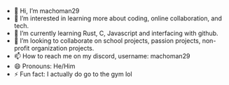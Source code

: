 - 👋 Hi, I’m machoman29
- 👀 I’m interested in learning more about coding, online collaboration, and tech.
- 🌱 I’m currently learning Rust, C, Javascript and interfacing with github.
- 💞️ I’m looking to collaborate on school projects, passion projects, non-profit organization projects.
- 📫 How to reach me on my discord, username: machoman29
- 😄 Pronouns: He/Him
- ⚡ Fun fact: I actually do go to the gym lol

<!---
machoman29/machoman29 is a ✨ special ✨ repository because its `README.md` (this file) appears on your GitHub profile.
You can click the Preview link to take a look at your changes.
--->
